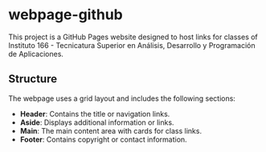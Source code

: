 # webpage-github

This project is a GitHub Pages website designed to host links for classes of Instituto 166 - Tecnicatura Superior en Análisis, Desarrollo y Programación de Aplicaciones.

## Structure

The webpage uses a grid layout and includes the following sections:

- **Header**: Contains the title or navigation links.
- **Aside**: Displays additional information or links.
- **Main**: The main content area with cards for class links.
- **Footer**: Contains copyright or contact information.
